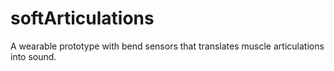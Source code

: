 softArticulations
=================

A wearable prototype with bend sensors that translates muscle articulations into sound.

